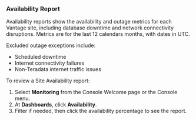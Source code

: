 ### Availability Report

Availability reports show the availability and outage metrics for each Vantage site, including database
downtime and network connectivity disruptions. Metrics are for the last 12 calendars months, with dates in UTC.

Excluded outage exceptions include:

- Scheduled downtime
- Internet connectivity failures
- Non-Teradata internet traffic issues


To review a Site Availability report:

1. Select **Monitoring** from the Console Welcome page or the Console menu.
1. At **Dashboards**, click **Availability**.
1. Filter if needed, then click the availability percentage to see the report.


